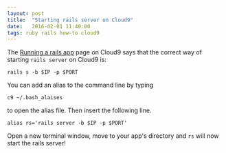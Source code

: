 ```yaml
---
layout: post
title:  "Starting rails server on Cloud9"
date:   2016-02-01 11:40:00
tags: ruby rails how-to cloud9
---
```


The [Running a rails app](https://docs.c9.io/docs/jekyll) page on Cloud9 says 
that the correct way of starting `rails server` on Cloud9 is:

`rails s -b $IP -p $PORT`

You can add an alias to the command line by typing

`c9 ~/.bash_alaises` 

to open the alias file. Then insert the following line.

`alias rs='rails server -b $IP -p $PORT'`

Open a new terminal window, move to your app's directory and `rs` will now start 
the rails server!





